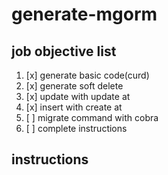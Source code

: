 # generate-mgorm
## job objective list
1. [x] generate basic code(curd)
2. [x] generate soft delete
3. [x] update with update at
4. [x] insert with create at
5. [ ] migrate command with cobra
6. [ ] complete instructions

## instructions
